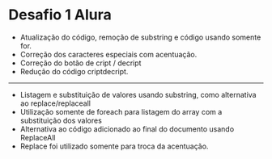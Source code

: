 # Desafio 1 Alura

   - Atualização do código, remoção de substring e código usando somente for.
   - Correção dos caracteres especiais com acentuação.
   - Correção do botão de cript / decript
   - Redução do código criptdecript.
---------------------------------------------------------------------------------------------------
   - Listagem e substituição de valores usando substring, como alternativa ao replace/replaceall
   - Utilização somente de foreach para listagem do array com a substituição dos valores
   - Alternativa ao código adicionado ao final do documento usando ReplaceAll
   - Replace foi utilizado somente para troca da acentuação.
